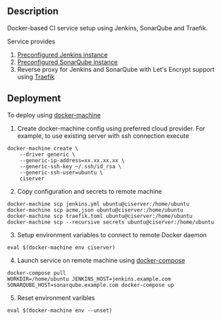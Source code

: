## Description

Docker-based CI service setup using Jenkins, SonarQube and Traefik.

Service provides
1. [Preconfigured Jenkins instance][jenkins]
2. [Preconfigured SonarQube instance][sonarqube]
3. Reverse proxy for Jenkins and SonarQube with Let's Encrypt support using [Traefik][traefik]

## Deployment
To deploy using [docker-machine][docker-machine]

1. Create docker-machine config using preferred cloud provider.
For example, to use existing server with ssh connection execute
```
docker-machine create \
    --driver generic \
    --generic-ip-address=xx.xx.xx.xx \
    --generic-ssh-key ~/.ssh/id_rsa \
    --generic-ssh-user=ubuntu \
    ciserver
```

2. Copy configuration and secrets to remote machine
```
docker-machine scp jenkins.yml ubuntu@ciserver:/home/ubuntu
docker-machine scp acme.json ubuntu@ciserver:/home/ubuntu
docker-machine scp traefik.toml ubuntu@ciserver:/home/ubuntu
docker-machine scp --recursive secrets ubuntu@ciserver:/home/ubuntu
```

3. Setup environment variables to connect to remote Docker daemon

```
eval $(docker-machine env ciserver)
```

4. Launch service on remote machine using [docker-compose][docker-compose]
```
docker-compose pull
WORKDIR=/home/ubuntu JENKINS_HOST=jenkins.example.com SONARQUBE_HOST=sonarqube.example.com docker-compose up
```

5. Reset environment varibles
```
eval $(docker-machine env --unset)
```


[traefik]: https://github.com/containous/traefik
[jenkins]: https://github.com/alapshin/jenkins-master
[sonarqube]: https://github.com/alapshin/docker-sonarqube
[docker-machine]: https://docs.docker.com/machine/
[docker-compose]: https://docs.docker.com/compose/
